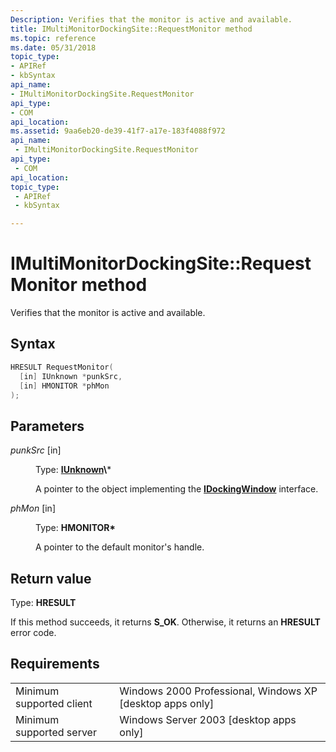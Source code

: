 ```yaml
---
Description: Verifies that the monitor is active and available.
title: IMultiMonitorDockingSite::RequestMonitor method
ms.topic: reference
ms.date: 05/31/2018
topic_type: 
- APIRef
- kbSyntax
api_name: 
- IMultiMonitorDockingSite.RequestMonitor
api_type: 
- COM
api_location: 
ms.assetid: 9aa6eb20-de39-41f7-a17e-183f4088f972
api_name: 
 - IMultiMonitorDockingSite.RequestMonitor
api_type: 
 - COM
api_location: 
topic_type: 
 - APIRef
 - kbSyntax

---
```


# IMultiMonitorDockingSite::RequestMonitor method

Verifies that the monitor is active and available.

## Syntax


```C++
HRESULT RequestMonitor(
  [in] IUnknown *punkSrc,
  [in] HMONITOR *phMon
);
```



## Parameters

<dl> <dt>

*punkSrc* \[in\]
</dt> <dd>

Type: **[**IUnknown**](https://msdn.microsoft.com/library/ms680509(v=VS.85).aspx)\***

A pointer to the object implementing the [**IDockingWindow**](/windows/desktop/api/shobjidl_core/nn-shobjidl_core-idockingwindow) interface.

</dd> <dt>

*phMon* \[in\]
</dt> <dd>

Type: **HMONITOR\***

A pointer to the default monitor's handle.

</dd> </dl>

## Return value

Type: **HRESULT**

If this method succeeds, it returns **S\_OK**. Otherwise, it returns an **HRESULT** error code.

## Requirements



|                                     |                                                                        |
|-------------------------------------|------------------------------------------------------------------------|
| Minimum supported client<br/> | Windows 2000 Professional, Windows XP \[desktop apps only\]<br/> |
| Minimum supported server<br/> | Windows Server 2003 \[desktop apps only\]<br/>                   |



 

 




